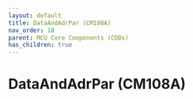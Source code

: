 ```yaml
---
layout: default
title: DataAndAdrPar (CM108A)
nav_order: 18
parent: MCU Core Components (CDDs)
has_children: true
---
```

# DataAndAdrPar (CM108A)
